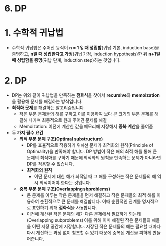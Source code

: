 # 6. DP

# 1. 수학적 귀납법

- 수학적 귀납법은 주어진 등식이 **n = 1 일 때 성립함**(귀납 기본, induction base)을 증명하고, **n일 때 성립한다고 가정**(귀납 가정, induction hypothesis)한 뒤 **n+1일 때 성립함을 증명**(귀납 단계, induction step)하는 것입니다.

# 2. DP

- DP는 위와 같이 귀납법을 만족하는 **점화식**을 찾아서 **recursive**와 **memoization**을 활용해 문제를 해결하는 방식입니다.
- **최적화 문제**를 해결하는 알고리즘입니다.
  - 작은 부분 문제들의 해를 구하고 이를 이용하여 보다 큰 크기의 부분 문제를 해결해 나가며 최종적으로 원래 주어진 문제를 해결
  - Memoization: 이전에 계산한 값을 메모리에 저장해서 **중복 계산**을 줄여줌
- **두 가지 필수 요건**
  - **최적 부분 문제 구조(Optimal substructure)**
    - DP를 효율적으로 적용하기 위해선 문제가 최적화의 원칙(Principle of Optimality)을 만족해야 합니다. DP 방법이 작은 해의 최적 해를 통해 큰 문제의 최적화를 구하기 때문에 최적화의 원칙을 만족하는 문제가 아니라면 DP를 적용할 수 없습니다.
    - **최적화의 원칙**
      - 어떤 문제에 대한 해가 최적일 때 그 해를 구성하는 작은 문제들의 해 역시 최적이어야 한다는 것입니다.
  - **중복 부분 문제 구조(Overlapping sbproblems)**
    - 큰 문제를 이루는 작은 문제들을 먼저 해결하고 작은 문제들의 최적 해를 이용하여 순환적으로 큰 문제를 해결합니다. 이때 순환적인 관계를 명시적으로 표현하기 위해 **점화식**을 사용합니다.
    - 이전에 계산된 작은 문제의 해가 다른 문제에서 필요하게 되는데(Overlapping subproblems) 이를 위해 이미 해결된 작은 문제들의 해들을 어떤 저장 공간에 저장합니다. 저장된 작은 문제들의 해는 필요할 때마다 다시 계산하는 과정 없이 참조할 수 있기 때문에 중복된 계산을 피하게 만들어줍니다.
